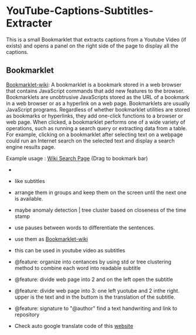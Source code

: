 # YouTube-Captions-Subtitles-Extracter

This is a small Bookmarklet that extracts captions from a Youtube Video (if exists) and opens a panel on the right side of the page to display all the captions.

## Bookmarklet

[Bookmarklet-wiki](https://en.wikipedia.org/wiki/Bookmarklet):
A bookmarklet is a bookmark stored in a web browser that contains JavaScript commands that add new features to the browser. Bookmarklets are unobtrusive JavaScripts stored as the URL of a bookmark in a web browser or as a hyperlink on a web page. Bookmarklets are usually JavaScript programs. Regardless of whether bookmarklet utilities are stored as bookmarks or hyperlinks, they add one-click functions to a browser or web page. When clicked, a bookmarklet performs one of a wide variety of operations, such as running a search query or extracting data from a table. For example, clicking on a bookmarklet after selecting text on a webpage could run an Internet search on the selected text and display a search engine results page.

Example usage :
<a href="javascript:(function() {
function se(d) {
    return d.selection ? d.selection.createRange().text : d.getSelection()
} 
s = se(document); 
for (i=0; i<frames.length && (s==null || s==''); i++) s = se(frames[i].document); 
if (!s || s=='') s = prompt('Enter%20search%20terms%20for%20Wikipedia',''); 
open('https://en.wikipedia.org' + (s ? '/w/index.php?title=Special:Search&search=' + encodeURIComponent(s) : '')).focus();
})();">Wiki Search Page</a> (Drag to bookmark bar)

-

- like subtitles
- arrange them in groups and keep them on the screen until the next one is available.
- maybe anomaly detection | tree cluster based on closeness of the time stamp
- use pauses between words to differentiate the sentences.

- use them as [Bookmarklet-wiki](https://en.wikipedia.org/wiki/Bookmarklet)

- this can be used in youtube video as subtitles
- @feature: organize into centances by using std or tree clustering method to combine each word into readable subtitle
- @feature: divide web page into 2 and on the left open the subtitle
- @feature: divide web page into 3: one left yuotube and 2 inthe right. upper is the text and in the buttom is the translation of the subtitle.
- @feature: signature to "@author" find a text handwriting and link to repository

- Check auto google translate code of this [website](https://bestsale.be/index.php?route=product/manufacturer)
